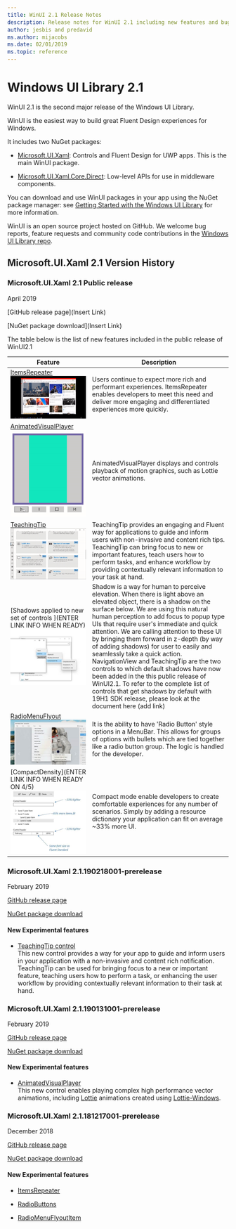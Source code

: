 ```yaml
---
title: WinUI 2.1 Release Notes
description: Release notes for WinUI 2.1 including new features and bugfixes.
author: jesbis and predavid
ms.author: mijacobs
ms.date: 02/01/2019
ms.topic: reference
---
```


# Windows UI Library 2.1

WinUI 2.1 is the second major release of the Windows UI Library. 

WinUI is the easiest way to build great Fluent Design experiences for Windows.

It includes two NuGet packages:

* [Microsoft.UI.Xaml](https://www.nuget.org/packages/Microsoft.UI.Xaml): Controls and Fluent Design for UWP apps. This is the main WinUI package.

* [Microsoft.UI.Xaml.Core.Direct](https://www.nuget.org/packages/Microsoft.UI.Xaml.Core.Direct): Low-level APIs for use in middleware components.

You can download and use WinUI packages in your app using the NuGet package manager: see [Getting Started with the Windows UI Library](https://docs.microsoft.com/en-us/uwp/toolkits/winui/getting-started) for more information.

WinUI is an open source project hosted on GitHub. We welcome bug reports, feature requests and community code contributions in the [Windows UI Library repo](https://aka.ms/winui).

## Microsoft.UI.Xaml 2.1 Version History

### Microsoft.UI.Xaml 2.1 Public release

April 2019

[GitHub release page](Insert Link)

[NuGet package download](Insert Link)

The table below is the list of new features included in the public release of WinUI2.1

| Feature | Description |
| --- | --- |
|[ItemsRepeater](https://docs.microsoft.com/en-us/windows/uwp/design/controls-and-patterns/items-repeater) ![Example](../images/ItemsRepeater%20-%20MSN%20News.gif)| Users continue to expect more rich and performant experiences.  ItemsRepeater enables developers to meet this need and deliver more engaging and differentiated experiences more quickly.
|[AnimatedVisualPlayer](https://docs.microsoft.com/en-us/windows/communitytoolkit/animations/lottie)![Example](../images/lottiedocs_playback.gif)| AnimatedVisualPlayer displays and controls playback of motion graphics, such as Lottie vector animations.|
|[TeachingTip](https://review.docs.microsoft.com/windows/uwp/design/controls-and-patterns/dialogs-and-flyouts/teaching-tip?branch=release-winui)![Example](../images/TeachingTipGif.gif)| TeachingTip provides an engaging and Fluent way for applications to guide and inform users with non-invasive and content rich tips. TeachingTip can bring focus to new or important features, teach users how to perform tasks, and enhance workflow by providing contextually relevant information to your task at hand.|
|[Shadows applied to new set of controls ](ENTER LINK INFO WHEN READY)![Example](../images/Shadows.jpg)| Shadow is a way for human to perceive elevation. When there is light above an elevated object, there is a shadow on the surface below. We are using this natural human perception to add focus to popup type UIs that require user's immediate and quick attention. We are calling attention to these UI by bringing them forward in z-depth (by way of adding shadows) for user to easily and seamlessly take a quick action. NavigationView and TeachingTip are the two controls to which default shadows have now been added in the this public release of WinUI2.1. To refer to the complete list of controls that get shadows by default with 19H1 SDK release, please look at the document here (add link)|
|[RadioMenuFlyout](https://review.docs.microsoft.com/en-us/windows/uwp/design/controls-and-patterns/menus?branch=release-winui#create-a-menu-flyout-or-a-context-menu)![Example](../images/RadioMenuFlyout.png)| It is the ability to have 'Radio Button' style options in a MenuBar. This allows for groups of options with bullets which are tied together like a radio button group. The logic is handled for the developer.|
|[CompactDensity](ENTER LINK INFO WHEN READY ON 4/5)![Compact Density Example](../images/CompactDensity.png)| Compact mode enable developers to create comfortable experiences for any number of scenarios. Simply by adding a resource dictionary your application can fit on average ~33% more UI.|

### Microsoft.UI.Xaml 2.1.190218001-prerelease

February 2019

[GitHub release page](https://github.com/Microsoft/microsoft-ui-xaml/releases/tag/v2.1.190219001-prerelease)

[NuGet package download](https://www.nuget.org/packages/Microsoft.UI.Xaml/2.1.190218001-prerelease)

#### New Experimental features

* [TeachingTip control](https://github.com/Microsoft/microsoft-ui-xaml/issues/21)  
  This new control provides a way for your app to guide and inform users in your application with a non-invasive and content rich notification. TeachingTip can be used for bringing focus to a new or important feature, teaching users how to perform a task, or enhancing the user workflow by providing contextually relevant information to their task at hand.

### Microsoft.UI.Xaml 2.1.190131001-prerelease

February 2019

[GitHub release page](https://github.com/Microsoft/microsoft-ui-xaml/releases/tag/v2.1.190131001-prerelease)

[NuGet package download](https://www.nuget.org/packages/Microsoft.UI.Xaml/2.1.190131001-prerelease)

#### New Experimental features

* [AnimatedVisualPlayer](https://docs.microsoft.com/uwp/api/microsoft.ui.xaml.controls.animatedvisualplayer)  
  This new control enables playing complex high performance vector animations, including [Lottie](https://github.com/airbnb/lottie) animations created using [Lottie-Windows](https://docs.microsoft.com/windows/communitytoolkit/animations/lottie).


### Microsoft.UI.Xaml 2.1.181217001-prerelease

December 2018

[GitHub release page](https://github.com/Microsoft/microsoft-ui-xaml/releases/tag/v2.1.181217001-prerelease)

[NuGet package download](https://www.nuget.org/packages/Microsoft.UI.Xaml/2.1.181217001-prerelease)

#### New Experimental features

* [ItemsRepeater](https://docs.microsoft.com/uwp/api/microsoft.ui.xaml.controls.itemsrepeater)

* [RadioButtons](https://docs.microsoft.com/uwp/api/microsoft.ui.xaml.controls.radiobuttons)

* [RadioMenuFlyoutItem](https://docs.microsoft.com/uwp/api/microsoft.ui.xaml.controls.radiomenuflyoutitem)



